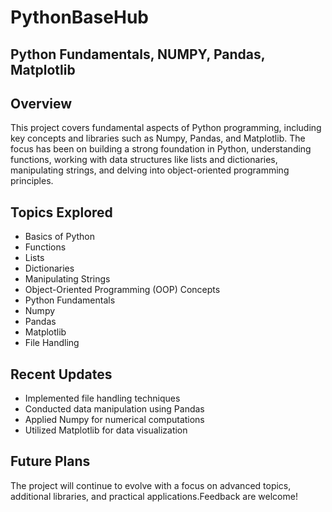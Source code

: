 # PythonBaseHub
## Python Fundamentals, NUMPY, Pandas, Matplotlib
## Overview

This project covers fundamental aspects of Python programming, including key concepts and libraries such as Numpy, Pandas, and Matplotlib. The focus has been on building a strong foundation in Python, understanding functions, working with data structures like lists and dictionaries, manipulating strings, and delving into object-oriented programming principles.

## Topics Explored

- Basics of Python
- Functions
- Lists
- Dictionaries
- Manipulating Strings
- Object-Oriented Programming (OOP) Concepts
- Python Fundamentals
- Numpy
- Pandas
- Matplotlib
- File Handling

## Recent Updates

- Implemented file handling techniques
- Conducted data manipulation using Pandas
- Applied Numpy for numerical computations
- Utilized Matplotlib for data visualization

## Future Plans

The project will continue to evolve with a focus on advanced topics, additional libraries, and practical applications.Feedback are welcome!


